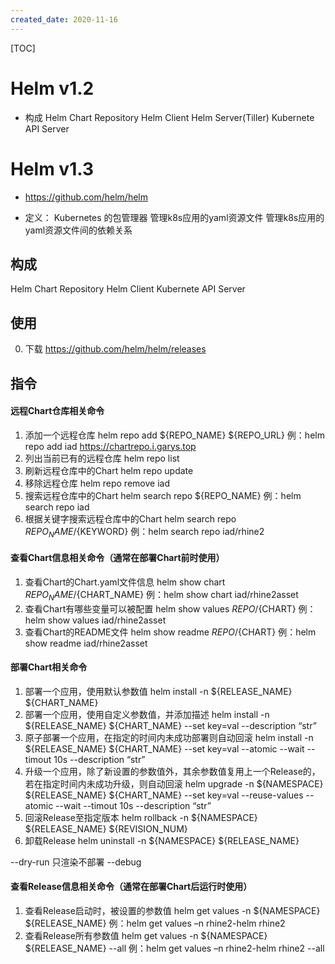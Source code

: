 ```yaml
---
created_date: 2020-11-16
---
```


[TOC]

# Helm v1.2
- 构成
Helm Chart Repository
Helm Client
Helm Server(Tiller)
Kubernete API Server

# Helm v1.3
- https://github.com/helm/helm

- 定义： Kubernetes 的包管理器
管理k8s应用的yaml资源文件
管理k8s应用的yaml资源文件间的依赖关系
## 构成
Helm Chart Repository
Helm Client
Kubernete API Server

## 使用
0. 下载
https://github.com/helm/helm/releases

## 指令
#### 远程Chart仓库相关命令
1. 添加一个远程仓库 
helm repo add ${REPO_NAME} ${REPO_URL}
例：helm repo add iad https://chartrepo.i.garys.top
2. 列出当前已有的远程仓库
helm repo list
3. 刷新远程仓库中的Chart
helm repo update
4. 移除远程仓库
helm repo remove iad
5. 搜索远程仓库中的Chart
helm search repo ${REPO_NAME}
例：helm search repo iad
6. 根据关键字搜索远程仓库中的Chart
helm search repo ${REPO_NAME}/${KEYWORD}
例：helm search repo iad/rhine2
#### 查看Chart信息相关命令（通常在部署Chart前时使用）
1. 查看Chart的Chart.yaml文件信息
helm show chart ${REPO_NAME}/${CHART_NAME}
例：helm show chart iad/rhine2asset
2. 查看Chart有哪些变量可以被配置
helm show values ${REPO}/${CHART}
例：helm show values iad/rhine2asset
3. 查看Chart的README文件
helm show readme ${REPO}/${CHART}
例：helm show readme iad/rhine2asset
#### 部署Chart相关命令
1. 部署一个应用，使用默认参数值
helm install -n ${RELEASE_NAME} ${CHART_NAME}
2. 部署一个应用，使用自定义参数值，并添加描述
helm install -n ${RELEASE_NAME} ${CHART_NAME} --set key=val --description “str”
3. 原子部署一个应用，在指定的时间内未成功部署则自动回滚
helm install -n ${RELEASE_NAME} ${CHART_NAME} --set key=val --atomic --wait --timout 10s --description “str”
4. 升级一个应用，除了新设置的参数值外，其余参数值复用上一个Release的，若在指定时间内未成功升级，则自动回滚
helm upgrade -n ${NAMESPACE} ${RELEASE_NAME} ${CHART_NAME} --set key=val --reuse-values --atomic --wait --timout 10s --description “str”
5. 回滚Release至指定版本
helm rollback -n ${NAMESPACE} ${RELEASE_NAME} ${REVISION_NUM}
6. 卸载Release
helm uninstall -n ${NAMESPACE} ${RELEASE_NAME}

--dry-run 只渲染不部署
--debug 
#### 查看Release信息相关命令（通常在部署Chart后运行时使用）
1. 查看Release启动时，被设置的参数值
helm get values -n ${NAMESPACE} ${RELEASE_NAME}
例：helm get values –n rhine2-helm rhine2
2. 查看Release所有参数值
helm get values -n ${NAMESPACE} ${RELEASE_NAME} --all
例：helm get values –n rhine2-helm rhine2 --all
